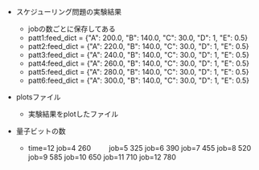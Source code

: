- スケジューリング問題の実験結果
   - jobの数ごとに保存してある
   - patt1:feed_dict = {"A": 200.0, "B": 140.0, "C": 30.0, "D": 1, "E": 0.5}
   - patt2:feed_dict = {"A": 220.0, "B": 140.0, "C": 30.0, "D": 1, "E": 0.5}
   - patt3:feed_dict = {"A": 240.0, "B": 140.0, "C": 30.0, "D": 1, "E": 0.5}
   - patt4:feed_dict = {"A": 260.0, "B": 140.0, "C": 30.0, "D": 1, "E": 0.5}
   - patt5:feed_dict = {"A": 280.0, "B": 140.0, "C": 30.0, "D": 1, "E": 0.5}
   - patt6:feed_dict = {"A": 300.0, "B": 140.0, "C": 30.0, "D": 1, "E": 0.5}

- plotsファイル
   - 実験結果をplotしたファイル 

- 量子ビットの数
   - time=12
       job=4 260
　　   job=5 325
       job=6 390
       job=7 455
       job=8 520
       job=9 585
       job=10 650
       job=11 710
       job=12 780
